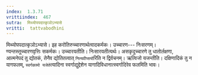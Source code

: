 ```yaml
---
index:  1.3.71
vrittiindex:  467
sutra:  मिथ्योपपदात्कृञोऽभ्यासे
vritti:  tattvabodhini 
---
```


मिथ्योपपदात्कृञोऽभ्यासे। इह करोतिरुच्चारणार्थत्वादकर्मकः। उच्चारण--- निःसरणम्। ण्यन्तस्तूच्चारणवृत्तिः सकर्मकः। उच्चारयतीति। निःसारयतीत्यर्थः। असकृदुच्चारणे तु धातोर्लक्षणा, आत्मनेपदं तु द्योतकं, तेनैव द्योतितत्वात् `नित्यवीप्सयो`रिति न द्विर्वचनम्। ऋत्विजो यजन्तीति। दक्षिणादिकं तु न यागफलम्, `स्वर्गकामो यजेते`त्यादिना स्वर्गाद्युद्देशेन यागादिविधानात्स्वर्गादिरेव फलमिति भावः। 

